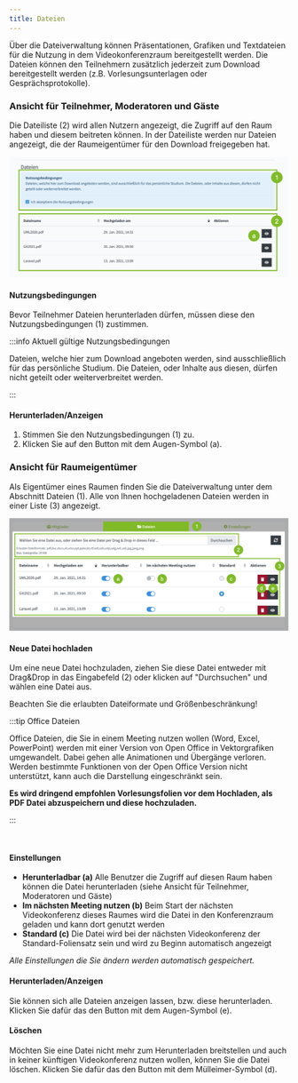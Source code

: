 ```yaml
---
title: Dateien
---
```



Über die Dateiverwaltung können Präsentationen, Grafiken und Textdateien für die Nutzung in dem Videokonferenzraum bereitgestellt werden.
Die Dateien können den Teilnehmern zusätzlich jederzeit zum Download bereitgestellt werden (z.B. Vorlesungsunterlagen oder Gesprächsprotokolle).

### Ansicht für Teilnehmer, Moderatoren und Gäste

Die Dateiliste (2) wird allen Nutzern angezeigt, die Zugriff auf den Raum haben und diesem beitreten können.
In der Dateiliste werden nur Dateien angezeigt, die der Raumeigentümer für den Download freigegeben hat.

![Dateien Teilnehmer](assets/files/public.png)

#### Nutzungsbedingungen

Bevor Teilnehmer Dateien herunterladen dürfen, müssen diese den Nutzungsbedingungen (1) zustimmen.

:::info Aktuell gültige Nutzungsbedingungen

Dateien, welche hier zum Download angeboten werden, sind ausschließlich für das persönliche Studium. Die Dateien, oder Inhalte aus diesen, dürfen nicht geteilt oder weiterverbreitet werden.

:::


#### Herunterladen/Anzeigen

1. Stimmen Sie den Nutzungsbedingungen (1) zu.
3. Klicken Sie auf den Button mit dem Augen-Symbol (a).

### Ansicht für Raumeigentümer

Als Eigentümer eines Raumen finden Sie die Dateiverwaltung unter dem Abschnitt Dateien (1).
Alle von Ihnen hochgeladenen Dateien werden in einer Liste (3) angezeigt.

![Dateien Eigentuemer](assets/files/owner.png)

#### Neue Datei hochladen

Um eine neue Datei hochzuladen, ziehen Sie diese Datei entweder mit Drag&Drop in das Eingabefeld (2) oder klicken auf "Durchsuchen" und wählen eine Datei aus.

Beachten Sie die erlaubten Dateiformate und Größenbeschränkung!

:::tip Office Dateien

Office Dateien, die Sie in einem Meeting nutzen wollen (Word, Excel, PowerPoint) werden mit einer Version von Open Office in Vektorgrafiken umgewandelt. Dabei gehen alle Animationen und Übergänge verloren.
Werden bestimmte Funktionen von der Open Office Version nicht unterstützt, kann auch die Darstellung eingeschränkt sein.

**Es wird dringend empfohlen Vorlesungsfolien vor dem Hochladen, als PDF Datei abzuspeichern und diese hochzuladen.**

:::

<br/>

#### Einstellungen

* **Herunterladbar (a)** Alle Benutzer die Zugriff auf diesen Raum haben können die Datei herunterladen (siehe Ansicht für Teilnehmer, Moderatoren und Gäste)
* **Im nächsten Meeting nutzen (b)** Beim Start der nächsten Videokonferenz dieses Raumes wird die Datei in den Konferenzraum geladen und kann dort genutzt werden
* **Standard (c)** Die Datei wird bei der nächsten Videokonferenz der Standard-Foliensatz sein und wird zu Beginn automatisch angezeigt

*Alle Einstellungen die Sie ändern werden automatisch gespeichert.*

#### Herunterladen/Anzeigen

Sie können sich alle Dateien anzeigen lassen, bzw. diese herunterladen. Klicken Sie dafür das den Button mit dem Augen-Symbol (e).

#### Löschen

Möchten Sie eine Datei nicht mehr zum Herunterladen breitstellen und auch in keiner künftigen Videokonferenz nutzen wollen, können Sie die Datei löschen. Klicken Sie dafür das den Button mit dem Mülleimer-Symbol (d).
